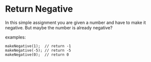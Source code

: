 # Return Negative

In this simple assignment you are given a number and have to make it negative. But maybe the number is already negative?

examples:

```
makeNegative(1);  // return -1
makeNegative(-5); // return -5
makeNegative(0);  // return 0
```
